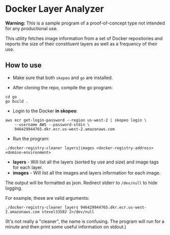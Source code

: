 # Docker Layer Analyzer

**Warning:** This is a sample program of a proof-of-concept type not intended for any productional use. 

This utility fetches image information from a set of Docker repositories and reports the size of their constituent 
layers as well as a frequency of their use.

## How to use

* Make sure that both `skopeo` and `go` are installed.

* After cloning the repo, compile the go program:

```
cd go
go build .
```

* Login to the Docker **in skopeo**:

```
aws ecr get-login-password --region us-west-2 | skopeo login \
    --username AWS --password-stdin \
    946429944765.dkr.ecr.us-west-2.amazonaws.com
```

* Run the program:

```
./docker-registry-cleaner layers|images <docker-registry-address> <domino-environment>
```

* **layers** - Will list all the layers (sorted by use and size) and image tags for each layer.
* **images** - Will list all the images and layers information for each image. 

The output will be formatted as json. Redirect stderr to `/dev/null` to hide logging.

For example, these are valid arguments:
```
./docker-registry-cleaner layers 946429944765.dkr.ecr.us-west-2.amazonaws.com stevel33582 2>/dev/null
```

(It's not really a "cleaner", the name is confusing. The program will run for a minute and then
print some useful information on stdout.)